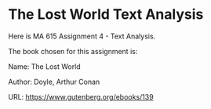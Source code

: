 # The Lost World Text Analysis

Here is MA 615 Assignment 4 - Text Analysis.

The book chosen for this assignment is:  

Name: The Lost World  

Author: Doyle, Arthur Conan  

URL: https://www.gutenberg.org/ebooks/139  
